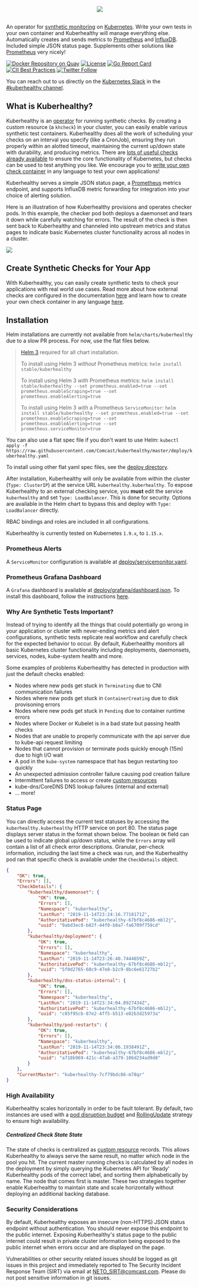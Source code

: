 <center><img src="https://github.com/Comcast/kuberhealthy/blob/master/images/kuberhealthy.png?raw=true"></center><br />

An operator for [synthetic monitoring](https://en.wikipedia.org/wiki/Synthetic_monitoring) on [Kubernetes](https://kubernetes.io).  Write your own tests in your own container and Kuberhealthy will manage everything else.  Automatically creates and sends metrics to [Prometheus](https://prometheus.io) and [InfluxDB](https://www.influxdata.com/).  Included simple JSON status page. Supplements other solutions like [Prometheus](https://prometheus.io/) very nicely!

[![Docker Repository on Quay](https://quay.io/repository/comcast/kuberhealthy/status "Kuberhealthy Docker Repository on Quay")](https://quay.io/repository/comcast/kuberhealthy)
[![License](https://img.shields.io/badge/License-Apache%202.0-blue.svg)](https://opensource.org/licenses/Apache-2.0)
[![Go Report Card](https://goreportcard.com/badge/github.com/Comcast/kuberhealthy)](https://goreportcard.com/report/github.com/Comcast/kuberhealthy)
[![CII Best Practices](https://bestpractices.coreinfrastructure.org/projects/2822/badge)](https://bestpractices.coreinfrastructure.org/projects/2822)
[![Twitter Follow](https://img.shields.io/twitter/follow/kuberhealthy.svg?style=social)](https://twitter.com/kuberhealthy)  


You can reach out to us directly on the [Kubernetes Slack](http://slack.k8s.io/) in the [#kuberhealthy channel](https://kubernetes.slack.com/messages/CB9G7HWTE).

## What is Kuberhealthy?

Kuberhealthy is an [operator](https://kubernetes.io/docs/concepts/extend-kubernetes/operator/) for running synthetic checks.  By creating a custom resource (a `khcheck`) in your cluster, you can easily enable various synthetic test containers.  Kuberhealthy does all the work of scheduling your checks on an interval you specify (like a CronJob), ensuring they run properly within an alotted timeout, maintaining the current up/down state with durability, and producing metrics.  There are [lots of useful checks already available](docs/EXTERNAL_CHECKS_REGISTRY.md) to ensure the core functionality of Kubernetes, but checks can be used to test anything you like.  We encourage you to [write your own check container](docs/EXTERNAL_CHECK_CREATION.md) in any language to test your own applications!

Kuberhealthy serves a simple JSON status page, a [Prometheus](https://prometheus.io/) metrics endpoint, and supports InfluxDB metric forwarding for integration into your choice of alerting solution.

Here is an illustration of how Kuberhealthy provisions and operates checker pods.  In this example, the checker pod both deploys a daemonset and tears it down while carefully watching for errors.  The result of the check is then sent back to Kuberhealthy and channeled into upstream metrics and status pages to indicate basic Kubernetes cluster functionality across all nodes in a cluster.

<img src="images/kh-ds-check.gif">

## Create Synthetic Checks for Your App

With Kuberhealthy, you can easily create synthetic tests to check your applications with real world use cases.  Read more about how external checks are configured in the documentation [here](docs/EXTERNAL_CHECKS.md) and learn how to create your own check container in any language [here](docs/EXTERNAL_CHECK_CREATION.md).


## Installation

Helm installations are currently not available from `helm/charts/kuberhealthy` due to a slow PR process.  For now, use the flat files below.

> [Helm 3](https://helm.sh/) required for all chart installation.
> 
> To install using Helm 3 *without* Prometheus metrics:
> `helm install stable/kuberhealthy`
> 
> To install using Helm 3 *with* Prometheus metrics:
> `helm install stable/kuberhealthy --set prometheus.enabled=true --set prometheus.enableScraping=true --set prometheus.enableAlerting=true`
> 
> To install using Helm 3 *with* a Prometheus `ServiceMonitor`:
> `helm install stable/kuberhealthy --set prometheus.enabled=true --set prometheus.enableScraping=true --set prometheus.enableAlerting=true --set prometheus.serviceMonitor=true`
 
You can also use a flat spec file if you don't want to use Helm:
`kubectl apply -f https://raw.githubusercontent.com/Comcast/kuberhealthy/master/deploy/kuberhealthy.yaml`

To install using other flat yaml spec files, see the [deploy directory](/deploy).

After installation, Kuberhealthy will only be available from within the cluster (`Type: ClusterIP`) at the service URL `kuberhealthy.kuberhealthy`.  To expose Kuberhealthy to an external checking service, you **must** edit the service `kuberhealthy` and set `Type: LoadBalancer`.  This is done for security.  Options are available in the Helm chart to bypass this and deploy with `Type: LoadBalancer` directly.

RBAC bindings and roles are included in all configurations.

Kuberhealthy is currently tested on Kubernetes `1.9.x`, to `1.15.x`.


### Prometheus Alerts

A `ServiceMonitor` configuration is available at [deploy/servicemonitor.yaml](https://raw.githubusercontent.com/Comcast/kuberhealthy/master/deploy/servicemonitor.yaml).


### Prometheus Grafana Dashboard

A `Grafana` dashboard is available at [deploy/grafana/dashboard.json](https://raw.githubusercontent.com/Comcast/kuberhealthy/master/deploy/grafana/dashboard.json).  To install this dashboard, follow the instructions [here](http://docs.grafana.org/reference/export_import/#importing-a-dashboard).

### Why Are Synthetic Tests Important?

Instead of trying to identify all the things that could potentially go wrong in your application or cluster with never-ending metrics and alert configurations, synthetic tests replicate real workflow and carefully check for the expected behavior to occur.  By default, Kuberhealthy monitors all basic Kubernetes cluster functionality including deployments, daemonsets, services, nodes, kube-system health and more.

Some examples of problems Kuberhealthy has detected in production with just the default checks enabled:

- Nodes where new pods get stuck in `Terminating` due to CNI communication failures
- Nodes where new pods get stuck in `ContainerCreating` due to disk provisoning errors
- Nodes where new pods get stuck in `Pending` due to container runtime errors
- Nodes where Docker or Kubelet is in a bad state but passing health checks
- Nodes that are unable to properly communicate with the api server due to kube-api request limiting
- Nodes that cannot provision or terminate pods quickly enough (15m) due to high I/O wait
- A pod in the `kube-system` namespace that has begun restarting too quickly
- An unexpected admission controller failure causing pod creation failure
- Intermittent failures to access or create [custom resources](https://kubernetes.io/docs/concepts/extend-kubernetes/api-extension/custom-resources/)
- kube-dns/CoreDNS DNS lookup failures (internal and external)
- ... more!

### Status Page

You can directly access the current test statuses by accessing the `kuberhealthy.kuberhealthy` HTTP service on port 80.  The status page displays server status in the format shown below.  The boolean `OK` field can be used to indicate global up/down status, while the `Errors` array will contain a list of all check error descriptions.  Granular, per-check information, including the last time a check was run, and the Kuberhealthy pod ran that specific check is available under the `CheckDetails` object.

```json
{
    "OK": true,
    "Errors": [],
    "CheckDetails": {
        "kuberhealthy/daemonset": {
            "OK": true,
            "Errors": [],
            "Namespace": "kuberhealthy",
            "LastRun": "2019-11-14T23:24:16.7718171Z",
            "AuthoritativePod": "kuberhealthy-67bf8c4686-mbl2j",
            "uuid": "9abd3ec0-b82f-44f0-b8a7-fa6709f759cd"
        },
        "kuberhealthy/deployment": {
            "OK": true,
            "Errors": [],
            "Namespace": "kuberhealthy",
            "LastRun": "2019-11-14T23:26:40.7444659Z",
            "AuthoritativePod": "kuberhealthy-67bf8c4686-mbl2j",
            "uuid": "5f0d2765-60c9-47e8-b2c9-8bc6e61727b2"
        },
        "kuberhealthy/dns-status-internal": {
            "OK": true,
            "Errors": [],
            "Namespace": "kuberhealthy",
            "LastRun": "2019-11-14T23:34:04.8927434Z",
            "AuthoritativePod": "kuberhealthy-67bf8c4686-mbl2j",
            "uuid": "c85f95cb-87e2-4ff5-b513-e02b3d25973a"
        },
        "kuberhealthy/pod-restarts": {
            "OK": true,
            "Errors": [],
            "Namespace": "kuberhealthy",
            "LastRun": "2019-11-14T23:34:06.1938491Z",
            "AuthoritativePod": "kuberhealthy-67bf8c4686-mbl2j",
            "uuid": "a718b969-421c-47a8-a379-106d234ad9d8"
        }
    },
    "CurrentMaster": "kuberhealthy-7cf79bdc86-m78qr"
}
```

### High Availability

Kuberhealthy scales horizontally in order to be fault tolerant.  By default, two instances are used with a [pod disruption budget](https://kubernetes.io/docs/tasks/run-application/configure-pdb/) and [RollingUpdate](https://kubernetes.io/docs/tasks/run-application/rolling-update-replication-controller/) strategy to ensure high availability.

##### Centralized Check State State

The state of checks is centralized as [custom resource](https://kubernetes.io/docs/concepts/extend-kubernetes/api-extension/custom-resources/) records.  This allows Kuberhealthy to always serve the same result, no matter which node in the pool you hit.  The current master running checks is calculated by all nodes in the deployment by simply querying the Kubernetes API for 'Ready' Kuberhealthy pods of the correct label, and sorting them alphabetically by name.  The node that comes first is master.  These two strategies together enable Kuberhealthy to maintain state and scale horizontally without deploying an additional backing database.

### Security Considerations

By default, Kuberhealthy exposes an insecure (non-HTTPS) JSON status endpoint without authentication. You should never expose this endpoint to the public internet. Exposing Kuberhealthy's status page to the public internet could result in private cluster information being exposed to the public internet when errors occur and are displayed on the page.

Vulnerabilities or other security related issues should be logged as git issues in this project and immediately reported to The Security Incident Response Team (SIRT) via email at NETO_SIRT@comcast.com.  Please do not post sensitive information in git issues.

